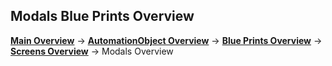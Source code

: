 Modals Blue Prints Overview
--------
__[Main Overview](../../../README.md)__ ->
__[AutomationObject Overview](../../README.md)__ ->
__[Blue Prints Overview](../README.md)__ ->
__[Screens Overview](README.md)__ ->
Modals Overview